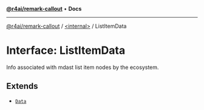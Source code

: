 [**@r4ai/remark-callout**](../../README.md) • **Docs**

***

[@r4ai/remark-callout](../../globals.md) / [\<internal\>](../README.md) / ListItemData

# Interface: ListItemData

Info associated with mdast list item nodes by the ecosystem.

## Extends

- [`Data`](Data.md)
